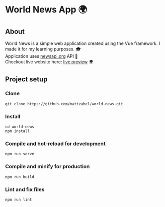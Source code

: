 # World News App :earth_africa:

## About 
World News is a simple web application created using the Vue framework.
I made it for my learning purposes. :mortar_board:  
Application uses [newsapi.org](https://newsapi.org/) API :newspaper:  
Checkout live website here: [live preview](https://sharp-wright-3e735f.netlify.com) :earth_africa:
 
## Project setup

### Clone
``` 
git clone https://github.com/mattzahel/world-news.git 
```
### Install
```
cd world-news
npm install
```
### Compile and hot-reload for development
```
npm run serve
```
### Compile and minify for production
```
npm run build
```
### Lint and fix files
```
npm run lint
```

